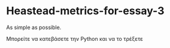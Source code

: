 # Heastead-metrics-for-essay-3
As simple as possible. 

Μπορείτε να κατεβάσετε την Python και να το τρέξετε

